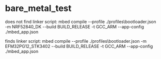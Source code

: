 # bare_metal_test

does not find linker script:
mbed compile --profile ./profiles\bootloader.json -m NRF52840_DK --build BUILD_RELEASE -t GCC_ARM --app-config ./mbed_app.json

finds linker script:
 mbed compile --profile ./profiles\bootloader.json -m EFM32PG12_STK3402 --build BUILD_RELEASE -t GCC_ARM --app-config ./mbed_app.json
